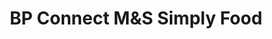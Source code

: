 ---
title: "BP Connect M&S Simply Food"
url: /hindhead/bp-connect-munds-simply-food/
shop: Lebensmittel
---